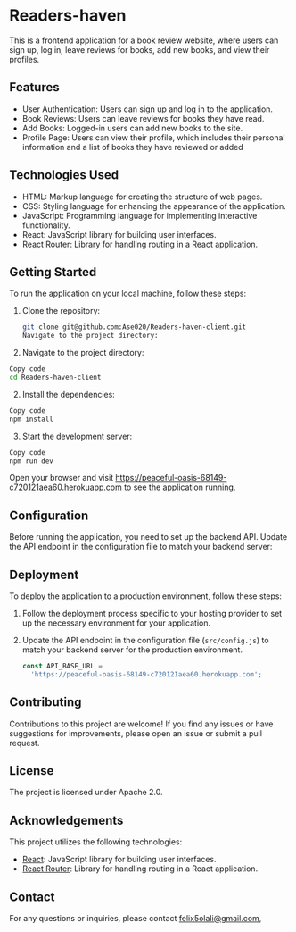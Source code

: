 # Readers-haven

This is a frontend application for a book review website, where users can sign up, log in, leave reviews for books, add new books, and view their profiles.

## Features

- User Authentication: Users can sign up and log in to the application.
- Book Reviews: Users can leave reviews for books they have read.
- Add Books: Logged-in users can add new books to the site.
- Profile Page: Users can view their profile, which includes their personal information and a list of books they have reviewed or added

## Technologies Used

- HTML: Markup language for creating the structure of web pages.
- CSS: Styling language for enhancing the appearance of the application.
- JavaScript: Programming language for implementing interactive functionality.
- React: JavaScript library for building user interfaces.
- React Router: Library for handling routing in a React application.

## Getting Started

To run the application on your local machine, follow these steps:

1. Clone the repository:

   ```bash
   git clone git@github.com:Ase020/Readers-haven-client.git
   Navigate to the project directory:
   ```

2. Navigate to the project directory:

```bash
Copy code
cd Readers-haven-client
```

2. Install the dependencies:

```bash
Copy code
npm install
```

3. Start the development server:

```bash
Copy code
npm run dev
```

Open your browser and visit https://peaceful-oasis-68149-c720121aea60.herokuapp.com to see the application running.

## Configuration

Before running the application, you need to set up the backend API. Update the API endpoint in the configuration file to match your backend server:

## Deployment

To deploy the application to a production environment, follow these steps:

1. Follow the deployment process specific to your hosting provider to set up the necessary environment for your application.

2. Update the API endpoint in the configuration file (`src/config.js`) to match your backend server for the production environment.

   ```javascript
   const API_BASE_URL =
     'https://peaceful-oasis-68149-c720121aea60.herokuapp.com';
   ```

## Contributing

Contributions to this project are welcome! If you find any issues or have suggestions for improvements, please open an issue or submit a pull request.

## License

The project is licensed under Apache 2.0.

## Acknowledgements

This project utilizes the following technologies:

- [React](https://reactjs.org/): JavaScript library for building user interfaces.
- [React Router](https://reactrouter.com/): Library for handling routing in a React application.

## Contact

For any questions or inquiries, please contact felix5olali@gmail.com,
